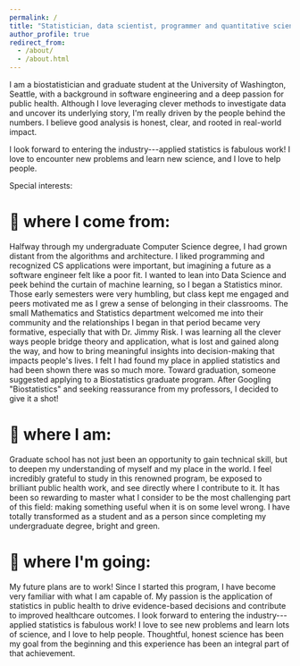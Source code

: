 ```yaml
---
permalink: /
title: "Statistician, data scientist, programmer and quantitative scientist."
author_profile: true
redirect_from: 
  - /about/
  - /about.html
---
```


I am a biostatistician and graduate student at the University of Washington, Seattle, with a background in software engineering and a deep passion for public health. Although I love leveraging clever methods to investigate data and uncover its underlying story, I'm really driven by the people behind the numbers. I believe good analysis is honest, clear, and rooted in real-world impact.

I look forward to entering the industry---applied statistics is fabulous work! I love to encounter new problems and learn new science, and I love to help people. 

Special interests: 



# 🌱 where I come from:

Halfway through my undergraduate Computer Science degree, I had grown distant from the algorithms and architecture. I liked programming and recognized CS applications were important, but imagining a future as a software engineer felt like a poor fit. I wanted to lean into Data Science and peek behind the curtain of machine learning, so I began a Statistics minor. Those early semesters were very humbling, but class kept me engaged and peers motivated me as I grew a sense of belonging in their classrooms. The small Mathematics and Statistics department welcomed me into their community and the relationships I began in that period became very formative, especially that with Dr. Jimmy Risk. I was learning all the clever ways people bridge theory and application, what is lost and gained along the way, and how to bring meaningful insights into decision-making that impacts people's lives. I felt I had found my place in applied statistics and had been shown there was so much more. Toward graduation, someone suggested applying to a Biostatistics graduate program. After Googling "Biostatistics" and seeking reassurance from my professors, I decided to give it a shot!

# 🌳 where I am:

Graduate school has not just been an opportunity to gain technical skill, but to deepen my understanding of myself and my place in the world. I feel incredibly grateful to study in this renowned program, be exposed to brilliant public health work, and see directly where I contribute to it. It has been so rewarding to master what I consider to be the most challenging part of this field: making something useful when it is on some level wrong. I have totally transformed as a student and as a person since completing my undergraduate degree, bright and green.

# 🌟 where I'm going:

My future plans are to work! Since I started this program, I have become very familiar with what I am capable of. My passion is the application of statistics in public health to drive evidence-based decisions and contribute to improved healthcare outcomes. I look forward to entering the industry---applied statistics is fabulous work! I love to see new problems and learn lots of science, and I love to help people. Thoughtful, honest science has been my goal from the beginning and this experience has been an integral part of that achievement.
